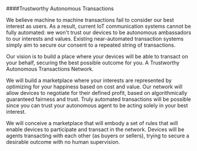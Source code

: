####Trustworthy Autonomous Transactions

We believe machine to machine transactions fail to consider our best interest as users. As a result, current IoT communication systems cannot be fully automated: we won't trust our devices to be autonomous ambassadors to our interests and values. Existing near-automated transaction systems simply aim to secure our consent to a repeated string of transactions.

Our vision is to build a place where your devices will be able to transact on your behalf, securing the best possible outcome for you. A Trustworthy Autonomous Transactions Network.

We will build a marketplace where your interests are represented by optimizing for your happiness based on cost and value. Our network will allow devices to negotiate for their defined profit, based on algorithmically guaranteed fairness and trust. Truly automated transactions will be possible since you can trust your autonomous agent to be acting solely in your best interest.

We will conceive a marketplace that will embody a set of rules that will enable devices to participate and transact in the network. Devices will be agents transacting with each other (as buyers or sellers), trying to secure a desirable outcome with no human supervision.
